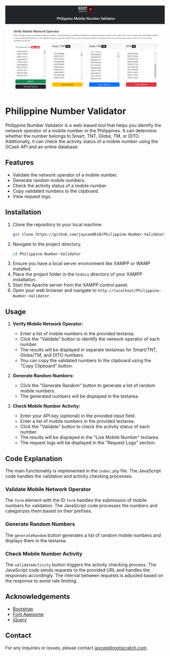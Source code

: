 ![Screenshot](https://raw.githubusercontent.com/jaycee0610/Philippine-Number-Validator/refs/heads/main/image.png)


# Philippine Number Validator

Philippine Number Validator is a web-based tool that helps you identify the network operator of a mobile number in the Philippines. It can determine whether the number belongs to Smart, TNT, Globe, TM, or DITO. Additionally, it can check the activity status of a mobile number using the GCash API and an online database.

## Features

- Validate the network operator of a mobile number.
- Generate random mobile numbers.
- Check the activity status of a mobile number.
- Copy validated numbers to the clipboard.
- View request logs.

## Installation

1. Clone the repository to your local machine.
    ```bash
    git clone https://github.com/jaycee0610/Philippine-Number-Validator.git
    ```
2. Navigate to the project directory.
    ```bash
    cd Philippine-Number-Validator
    ```
3. Ensure you have a local server environment like XAMPP or WAMP installed.
4. Place the project folder in the `htdocs` directory of your XAMPP installation.
5. Start the Apache server from the XAMPP control panel.
6. Open your web browser and navigate to `http://localhost/Philippine-Number-Validator`.

## Usage

1. **Verify Mobile Network Operator:**
    - Enter a list of mobile numbers in the provided textarea.
    - Click the "Validate" button to identify the network operator of each number.
    - The results will be displayed in separate textareas for Smart/TNT, Globe/TM, and DITO numbers.
    - You can copy the validated numbers to the clipboard using the "Copy Clipboard" button.

2. **Generate Random Numbers:**
    - Click the "Generate Random" button to generate a list of random mobile numbers.
    - The generated numbers will be displayed in the textarea.

3. **Check Mobile Number Activity:**
    - Enter your API key (optional) in the provided input field.
    - Enter a list of mobile numbers in the provided textarea.
    - Click the "Validate" button to check the activity status of each number.
    - The results will be displayed in the "Live Mobile Number" textarea.
    - The request logs will be displayed in the "Request Logs" section.

## Code Explanation

The main functionality is implemented in the `index.php` file. The JavaScript code handles the validation and activity checking processes.

### Validate Mobile Network Operator

The `form` element with the ID `form` handles the submission of mobile numbers for validation. The JavaScript code processes the numbers and categorizes them based on their prefixes.

### Generate Random Numbers

The `generateRandom` button generates a list of random mobile numbers and displays them in the textarea.

### Check Mobile Number Activity

The `validateActivity` button triggers the activity checking process. The JavaScript code sends requests to the provided URL and handles the responses accordingly. The interval between requests is adjusted based on the response to avoid rate limiting.

## Acknowledgements

- [Bootstrap](https://getbootstrap.com/)
- [Font Awesome](https://fontawesome.com/)
- [jQuery](https://jquery.com/)

## Contact

For any inquiries or issues, please contact [jaycee@rootscratch.com](mailto:jaycee@rootscratch.com).